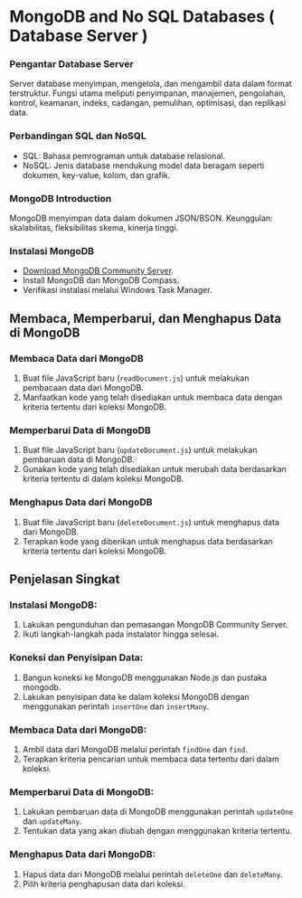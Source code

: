 # MongoDB and No SQL Databases ( Database Server ) 

### Pengantar Database Server
Server database menyimpan, mengelola, dan mengambil data dalam format terstruktur. Fungsi utama meliputi penyimpanan, manajemen, pengolahan, kontrol, keamanan, indeks, cadangan, pemulihan, optimisasi, dan replikasi data.

### Perbandingan SQL dan NoSQL
- SQL: Bahasa pemrograman untuk database relasional.
- NoSQL: Jenis database mendukung model data beragam seperti dokumen, key-value, kolom, dan grafik.

### MongoDB Introduction
MongoDB menyimpan data dalam dokumen JSON/BSON. Keunggulan: skalabilitas, fleksibilitas skema, kinerja tinggi.

### Instalasi MongoDB
- [Download MongoDB Community Server](https://www.mongodb.com/try/download/community).
- Install MongoDB dan MongoDB Compass.
- Verifikasi instalasi melalui Windows Task Manager.

## Membaca, Memperbarui, dan Menghapus Data di MongoDB

### Membaca Data dari MongoDB

1. Buat file JavaScript baru (`readDocument.js`) untuk melakukan pembacaan data dari MongoDB.
2. Manfaatkan kode yang telah disediakan untuk membaca data dengan kriteria tertentu dari koleksi MongoDB.

### Memperbarui Data di MongoDB

1. Buat file JavaScript baru (`updateDocument.js`) untuk melakukan pembaruan data di MongoDB.
2. Gunakan kode yang telah disediakan untuk merubah data berdasarkan kriteria tertentu di dalam koleksi MongoDB.

### Menghapus Data dari MongoDB

1. Buat file JavaScript baru (`deleteDocument.js`) untuk menghapus data dari MongoDB.
2. Terapkan kode yang diberikan untuk menghapus data berdasarkan kriteria tertentu dari koleksi MongoDB.

## Penjelasan Singkat

### Instalasi MongoDB:

1. Lakukan pengunduhan dan pemasangan MongoDB Community Server.
2. Ikuti langkah-langkah pada instalator hingga selesai.

### Koneksi dan Penyisipan Data:

1. Bangun koneksi ke MongoDB menggunakan Node.js dan pustaka mongodb.
2. Lakukan penyisipan data ke dalam koleksi MongoDB dengan menggunakan perintah `insertOne` dan `insertMany`.

### Membaca Data dari MongoDB:

1. Ambil data dari MongoDB melalui perintah `findOne` dan `find`.
2. Terapkan kriteria pencarian untuk membaca data tertentu dari dalam koleksi.

### Memperbarui Data di MongoDB:

1. Lakukan pembaruan data di MongoDB menggunakan perintah `updateOne` dan `updateMany`.
2. Tentukan data yang akan diubah dengan menggunakan kriteria tertentu.

### Menghapus Data dari MongoDB:

1. Hapus data dari MongoDB melalui perintah `deleteOne` dan `deleteMany`.
2. Pilih kriteria penghapusan data dari koleksi.
